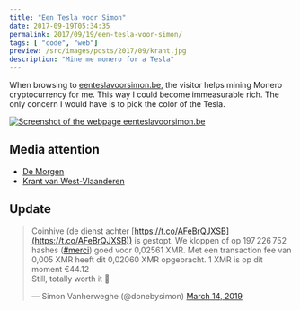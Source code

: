 ```yaml
---
title: "Een Tesla voor Simon"
date: 2017-09-19T05:34:35
permalink: 2017/09/19/een-tesla-voor-simon/
tags: [ "code", "web"]
preview: /src/images/posts/2017/09/krant.jpg
description: "Mine me monero for a Tesla"
---
```

When browsing to [eenteslavoorsimon.be](https://eenteslavoorsimon.be/), the visitor helps mining Monero cryptocurrency for me. This way I could become immeasurable rich. The only concern I would have is to pick the color of the Tesla.

[![Screenshot of the webpage eenteslavoorsimon.be](@images/posts/2017/09/tesla-screenshot.png)](https://web.archive.org/web/20170921124423/https://eenteslavoorsimon.be/)

## Media attention

* [De Morgen](https://www.demorgen.be/economie/simon-wil-graag-een-tesla-en-u-kunt-hem-daarbij-helpen-b123f36e/)
* [Krant van West-Vlaanderen](https://kw.knack.be/west-vlaanderen/nieuws/onderwijs-en-jeugd/docent-howest-wil-tesla-verdienen-met-jouw-computer/article-normal-279253.html)

## Update

> Coinhive (de dienst achter [https://t.co/AFeBrQJXSB](https://t.co/AFeBrQJXSB)) is gestopt. We kloppen of op 197 226 752 hashes ([#merci](https://twitter.com/hashtag/merci?src=hash&ref_src=twsrc%5Etfw)) goed voor 0,02561 XMR. Met een transaction fee van 0,005 XMR heeft dit 0,02060 XMR opgebracht. 1 XMR is op dit moment €44.12  
> Still, totally worth it 🤑
>
> — Simon Vanherweghe (@donebysimon) [March 14, 2019](https://twitter.com/donebysimon/status/1106099705237393408?ref_src=twsrc%5Etfw)
